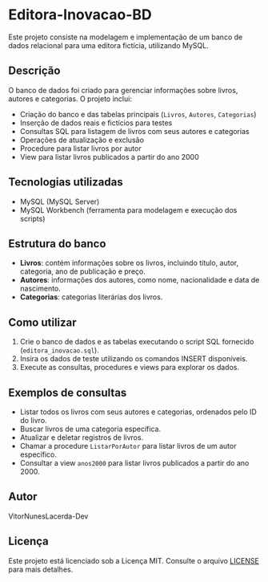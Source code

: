 # Editora-Inovacao-BD

Este projeto consiste na modelagem e implementação de um banco de dados relacional para uma editora fictícia, utilizando MySQL.

## Descrição

O banco de dados foi criado para gerenciar informações sobre livros, autores e categorias. O projeto inclui:

- Criação do banco e das tabelas principais (`Livros`, `Autores`, `Categorias`)
- Inserção de dados reais e fictícios para testes
- Consultas SQL para listagem de livros com seus autores e categorias
- Operações de atualização e exclusão
- Procedure para listar livros por autor
- View para listar livros publicados a partir do ano 2000

## Tecnologias utilizadas

- MySQL (MySQL Server)
- MySQL Workbench (ferramenta para modelagem e execução dos scripts)

## Estrutura do banco

- **Livros**: contém informações sobre os livros, incluindo título, autor, categoria, ano de publicação e preço.
- **Autores**: informações dos autores, como nome, nacionalidade e data de nascimento.
- **Categorias**: categorias literárias dos livros.

## Como utilizar

1. Crie o banco de dados e as tabelas executando o script SQL fornecido (`editora_inovacao.sql`).
2. Insira os dados de teste utilizando os comandos INSERT disponíveis.
3. Execute as consultas, procedures e views para explorar os dados.

## Exemplos de consultas

- Listar todos os livros com seus autores e categorias, ordenados pelo ID do livro.
- Buscar livros de uma categoria específica.
- Atualizar e deletar registros de livros.
- Chamar a procedure `ListarPorAutor` para listar livros de um autor específico.
- Consultar a view `anos2000` para listar livros publicados a partir do ano 2000.

## Autor

VitorNunesLacerda-Dev

## Licença

Este projeto está licenciado sob a Licença MIT. Consulte o arquivo [LICENSE](LICENSE) para mais detalhes.
